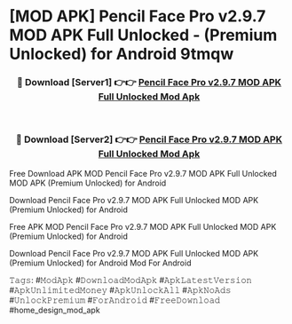 # [MOD APK] Pencil Face Pro v2.9.7 MOD APK Full Unlocked - (Premium Unlocked) for Android 9tmqw



<div align="center">
<h3>🔴 Download [Server1] 👉👉 <a href="https://momento.my/?title=Pencil_Face_Pro_v2.9.7_MOD_APK_Full_Unlocked">Pencil Face Pro v2.9.7 MOD APK Full Unlocked Mod Apk</a></h3><br>

<h3>🔴 Download [Server2] 👉👉 <a href="https://momento.my/?title=Pencil_Face_Pro_v2.9.7_MOD_APK_Full_Unlocked">Pencil Face Pro v2.9.7 MOD APK Full Unlocked Mod Apk</a></h3>
</div>



Free Download APK MOD Pencil Face Pro v2.9.7 MOD APK Full Unlocked MOD APK (Premium Unlocked) for Android

Download Pencil Face Pro v2.9.7 MOD APK Full Unlocked MOD APK (Premium Unlocked) for Android

Free APK MOD Pencil Face Pro v2.9.7 MOD APK Full Unlocked MOD APK (Premium Unlocked) for Android

Download Pencil Face Pro v2.9.7 MOD APK Full Unlocked MOD APK (Premium Unlocked) for Android Mod For Android

𝚃𝚊𝚐𝚜: #𝙼𝚘𝚍𝙰𝚙𝚔 #𝙳𝚘𝚠𝚗𝚕𝚘𝚊𝚍𝙼𝚘𝚍𝙰𝚙𝚔 #𝙰𝚙𝚔𝙻𝚊𝚝𝚎𝚜𝚝𝚅𝚎𝚛𝚜𝚒𝚘𝚗 #𝙰𝚙𝚔𝚄𝚗𝚕𝚒𝚖𝚒𝚝𝚎𝚍𝙼𝚘𝚗𝚎𝚢 #𝙰𝚙𝚔𝚄𝚗𝚕𝚘𝚌𝚔𝙰𝚕𝚕 #𝙰𝚙𝚔𝙽𝚘𝙰𝚍𝚜 #𝚄𝚗𝚕𝚘𝚌𝚔𝙿𝚛𝚎𝚖𝚒𝚞𝚖 #𝙵𝚘𝚛𝙰𝚗𝚍𝚛𝚘𝚒𝚍 #𝙵𝚛𝚎𝚎𝙳𝚘𝚠𝚗𝚕𝚘𝚊𝚍 #home_design_mod_apk
